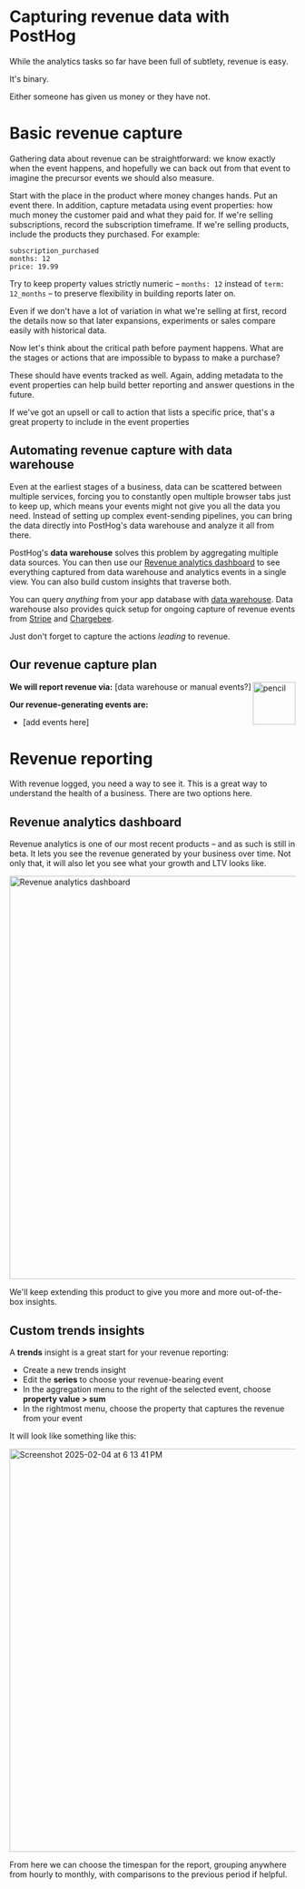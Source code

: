# Capturing revenue data with PostHog

While the analytics tasks so far have been full of subtlety, revenue is easy.

It's binary.

Either someone has given us money or they have not.

# Basic revenue capture

Gathering data about revenue can be straightforward: we know exactly when the event happens, and hopefully we can back out from that event to imagine the precursor events we should also measure.

Start with the place in the product where money changes hands. Put an event there. In addition, capture metadata using event properties: how much money the customer paid and what they paid for. If we're selling subscriptions, record the subscription timeframe. If we're selling products, include the products they purchased. For example:

```
subscription_purchased
months: 12
price: 19.99
```

Try to keep property values strictly numeric – `months: 12` instead of `term: 12_months` – to preserve flexibility in building reports later on.

Even if we don't have a lot of variation in what we're selling at first, record the details now so that later expansions, experiments or sales compare easily with historical data.

Now let's think about the critical path before payment happens. What are the stages or actions that are impossible to bypass to make a purchase?

These should have events tracked as well. Again, adding metadata to the event properties can help build better reporting and answer questions in the future.

If we've got an upsell or call to action that lists a specific price, that's a great property to include in the event properties

## Automating revenue capture with data warehouse

Even at the earliest stages of a business, data can be scattered between multiple services, forcing you to constantly open multiple browser tabs just to keep up, which means your events might not give you all the data you need. Instead of setting up complex event-sending pipelines, you can bring the data directly into PostHog's data warehouse and analyze it all from there.

PostHog's **data warehouse** solves this problem by aggregating multiple data sources. You can then use our [Revenue analytics dashboard](https://posthog.com/docs/web-analytics/revenue-analytics) to see everything captured from data warehouse and analytics events in a single view. You can also build custom insights that traverse both.

You can query _anything_ from your app database with [data warehouse](https://posthog.com/docs/data-warehouse/query). Data warehouse also provides quick setup for ongoing capture of revenue events from [Stripe](https://posthog.com/docs/cdp/sources/stripe) and [Chargebee](https://posthog.com/docs/cdp/sources/chargebee).

Just don't forget to capture the actions _leading_ to revenue.

## Our revenue capture plan

<img alt="pencil" height=75 align=right src="https://github.com/user-attachments/assets/d805b1c4-c11e-4e14-a29d-97f5f7493049"/>

**We will report revenue via:** [data warehouse or manual events?]

**Our revenue-generating events are:**

- [add events here]

# Revenue reporting

With revenue logged, you need a way to see it. This is a great way to understand the health of a business. There are two options here.

## Revenue analytics dashboard

Revenue analytics is one of our most recent products – and as such is still in beta. It lets you see the revenue generated by your business over time. Not only that, it will also let you see what your growth and LTV looks like.

<img width="709" alt="Revenue analytics dashboard" src="https://res.cloudinary.com/dmukukwp6/image/upload/Screenshot_2025_04_22_at_15_18_52_079665efa3.png" />

We'll keep extending this product to give you more and more out-of-the-box insights.

## Custom trends insights

A **trends** insight is a great start for your revenue reporting:

- Create a new trends insight
- Edit the **series** to choose your revenue-bearing event
- In the aggregation menu to the right of the selected event, choose **property value > sum**
- In the rightmost menu, choose the property that captures the revenue from your event

It will look like something like this:

<img width="709" alt="Screenshot 2025-02-04 at 6 13 41 PM" src="https://github.com/user-attachments/assets/2f749f1a-0893-49b1-9a8e-b268ae963559" />

From here we can choose the timespan for the report, grouping anywhere from hourly to monthly, with comparisons to the previous period if helpful.
